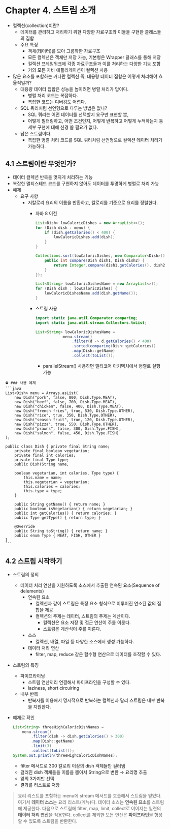 # Chapter 4. 스트림 소개

- 컬렉션(collection)이란?
    - 데이터를 관리하고 처리하기 위한 다양한 자료구조와 이들을 구현한 클래스들의 집합
    - 주요 특징
        - 객체(데이터)를 모아 그룹화한 자료구조
        - 모든 컬렉션은 객체만 저장 가능, 기본형은 Wrapper 클래스를 통해 저장
        - 컬렉션 프레임워크에 각종 자료구조들과 이를 처리하는 다양한 기능 포함
        - 거의 모든 자바 애플리케이션이 컬렉션 사용
- 많은 요소를 포함하는 커다란 컬렉션 즉, 대용량 데이터 집합은 어떻게 처리해야 효율적일까?
    - 대용량 데이터 집합은 성능을 높이려면 병렬 처리가 답이다.
        - 병렬 처리 코드는 복잡하다.
        - 복잡한 코드는 디버깅도 어렵다.
    - SQL 쿼리처럼 선언형으로 다루는 방법은 없나?
        - SQL 쿼리는 어떤 데이터를 선택할지 요구만 표현할 뿐,
        - 어떻게 필터링하고, 어떤 조건인지, 어떻게 반복하고 어떻게 누적하는지 등 세부 구현에 대해 신경 쓸 필요가 없다.
    - 답은 스트림이다.
        - 복잡한 병렬 처리 코드를 SQL 쿼리처럼 선언형으로 컬렉션 데이터 처리가 가능하다.

## 4.1 스트림이란 무엇인가?

- 데이터 컬렉션 반복을 멋지게 처리하는 기능
- 복잡한 멀티스테드 코드를 구현하지 않아도 데이터를 투명하게 병렬로 처리 가능
- 예제
    - 요구 사항
        - 저칼로리 요리의 이름을 반환하고, 칼로리를 기준으로 요리를 정렬한다.
            - 자바 8 이전
                
                ```java
                List<Dish> lowCaloricDishes = new ArrayList<>();
                for (Dish dish : menu) {
                    if (dish.getCalories() < 400) {
                        lowCaloricDishes.add(dish);
                    }
                }
                
                Collections.sort(lowCaloricDishes, new Comparator<Dish>() {
                    public int compare(Dish dish1, Dish dish2) {
                        return Integer.compare(dish1.getCalories(), dish2.getCarlories());
                    }
                });
                
                List<String> lowCaloricDishesName = new ArrayList<>();
                for (Dish dish : lowCaloricDishes) {
                    lowCaloricDishesName.add(dish.getName());
                }
                ```
                
            - 스트림 사용
                
                ```java
                import static java.util.Comparator.comparing;
                import static java.util.stream.Collectors.toList;
                
                List<String> lowCaloricDishesName = 
                            menu.stream()
                                .filter(d -> d.getCalories() < 400)
                                .sorted(comparing(Dish::getCalories))
                                .map(Dish::getName)
                                .collect(toList());
                ```
                
                - parallelStream() 사용하면 멀티코어 아키텍처에서 병렬로 실행 가능
<aside>
    
    ⛔ ### 사용 예제
    ```java
    List<Dish> menu = Arrays.asList(
        new Dish("pork", false, 800, Dish.Type.MEAT),
        new Dish("beef", false, 700, Dish.Type.MEAT), 
        new Dish("chicken", false, 400, Dish.Type.MEAT), 
        new Dish("french fries", true, 530, Dish.Type.OTHER), 
        new Dish("rice", true, 350, Dish.Type.OTHER), 
        new Dish("season fruit", true, 120, Dish.Type.OTHER), 
        new Dish("pizza", true, 550, Dish.Type.OTHER), 
        new Dish("prawns", false, 300, Dish.Type.FISH), 
        new Dish("salmon", false, 450, Dish.Type.FISH)
    );
    
    public class Dish { private final String name;
        private final boolean vegetarian;
        private final int calories;
        private final Type type;
        public Dish(String name, 
            
        boolean vegetarian, int calories, Type type) {
            this.name = name;
            this.vegetarian = vegetarian;
            this.calories = calories;
            this.type = type;
        }
        
        public String getName() { return name; }
        public boolean isVegetarian() { return vegetarian; }
        public int getCalories() { return calories; }
        public Type getType() { return type; }
        
        @Override
        public String toString() { return name; }
        public enum Type { MEAT, FISH, OTHER }
    }
    ```
    
</aside>

## 4.2 스트림 시작하기

- 스트림의 정의
    - 데이터 처리 연산을 지원하도록 소스에서 추출된 연속된 요소(Sequence of delements)
        - 연속된 요소
            - 컬렉션과 같이 스트림은 특정 요소 형식으로 이루어진 연소된 값의 집합을 제공
            - 컬렉션의 주제는 데이터, 스트림의 주제는 계산이다.
                - 컬렉션은 요소 저장 및 접근 연산이 주를 이룬다.
                - 스트림은 계산식이 주를 이룬다.
        - 소스
            - 컬렉션, 배열, 파일 등 다양한 소스에서 생성 가능하다.
        - 데이터 처리 연산
            - filter, map, reduce 같은 함수형 연산으로 데이터를 조작할 수 있다.
- 스트림의 특징
    - 파이프라이닝
        - 스트림 연산끼리 연결해서 파이프라인을 구성할 수 있다.
        - laziness, short circuiring
    - 내부 반복
        - 반복자를 이용해서 명시적으로 반복하는 컬렉션과 달리 스트림은 내부 반복을 지원한다.
- 예제로 확인
    
    ```java
    List<String> threeHighCaloricDishNames = 
        menu.stream()
            .filter(dish -> dish.getCalories() > 300)
            .map(Dish::getName) 
            .limit(3) 
            .collect(toList());
    System.out.println(threeHighCaloricDishNames);
    ```
    
    - filter 메서드로 300 칼로리 이상의 dish 객체들만 걸러냄
    - 걸러진 dish 객체들을 이름을 뽑아서 String으로 변환 → 요리명 추출
    - 앞의 3가지만 선택
    - 결과를 리스트로 저장

> 요리 리스트를 포함하는 menu에 stream 메서드를 호출해서 스트림을 얻었다. 여기서 **데이터 소스**는 요리 리스트(메뉴)다. 데이터 소스는 **연속된 요소**를 스트림에 제공한다. 다음으로 스트림에 filter, map, limit, collect로 이어지는 일련의 **데이터 처리 연산**을 적용한다. collect를 제외한 모든 연산은 **파이프라인**을 형성할 수 있도록 스트림을 반환한다.
>

